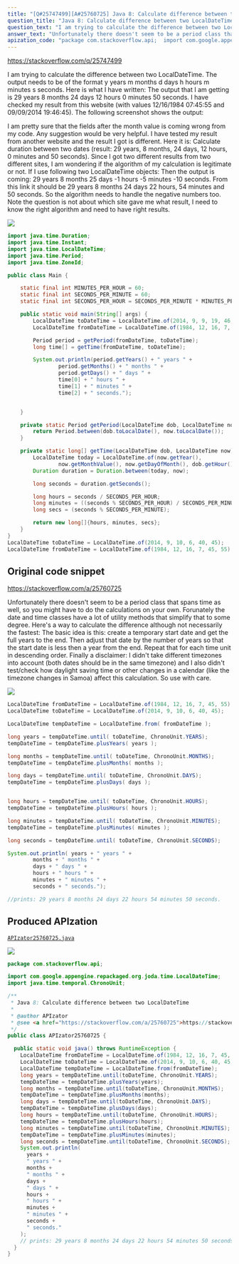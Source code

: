```yaml
---
title: "[Q#25747499][A#25760725] Java 8: Calculate difference between two LocalDateTime"
question_title: "Java 8: Calculate difference between two LocalDateTime"
question_text: "I am trying to calculate the difference between two LocalDateTime. The output needs to be of the format y years m months d days h hours m minutes s seconds. Here is what I have written: The output that I am getting is 29 years 8 months 24 days 12 hours 0 minutes 50 seconds. I have checked my result from this website (with values 12/16/1984 07:45:55 and 09/09/2014 19:46:45). The following screenshot shows the output:  I am pretty sure that the fields after the month value is coming wrong from my code. Any suggestion would be very helpful. I have tested my result from another website and the result I got is different. Here it is: Calculate duration between two dates (result: 29 years, 8 months, 24 days, 12 hours, 0 minutes and 50 seconds). Since I got two different results from two different sites, I am wondering if the algorithm of my calculation is legitimate or not. If I use following two LocalDateTime objects: Then the output is coming: 29 years 8 months 25 days -1 hours -5 minutes -10 seconds. From this link it should be 29 years 8 months 24 days 22 hours, 54 minutes and 50 seconds. So the algorithm needs to handle the negative numbers too. Note the question is not about which site gave me what result, I need to know the right algorithm and need to have right results."
answer_text: "Unfortunately there doesn't seem to be a period class that spans time as well, so you might have to do the calculations on your own. Forunately the date and time classes have a lot of utility methods that simplify that to some degree. Here's a way to calculate the difference although not necessarily the fastest: The basic idea is this: create a temporary start date and get the full years to the end. Then adjust that date by the number of years so that the start date is less then a year from the end. Repeat that for each time unit in descending order. Finally a disclaimer: I didn't take different timezones into account (both dates should be in the same timezone) and I also didn't test/check how daylight saving time or other changes in a calendar (like the timezone changes in Samoa) affect this calculation. So use with care."
apization_code: "package com.stackoverflow.api;  import com.google.appengine.repackaged.org.joda.time.LocalDateTime; import java.time.temporal.ChronoUnit;  /**  * Java 8: Calculate difference between two LocalDateTime  *  * @author APIzator  * @see <a href=\"https://stackoverflow.com/a/25760725\">https://stackoverflow.com/a/25760725</a>  */ public class APIzator25760725 {    public static void java() throws RuntimeException {     LocalDateTime fromDateTime = LocalDateTime.of(1984, 12, 16, 7, 45, 55);     LocalDateTime toDateTime = LocalDateTime.of(2014, 9, 10, 6, 40, 45);     LocalDateTime tempDateTime = LocalDateTime.from(fromDateTime);     long years = tempDateTime.until(toDateTime, ChronoUnit.YEARS);     tempDateTime = tempDateTime.plusYears(years);     long months = tempDateTime.until(toDateTime, ChronoUnit.MONTHS);     tempDateTime = tempDateTime.plusMonths(months);     long days = tempDateTime.until(toDateTime, ChronoUnit.DAYS);     tempDateTime = tempDateTime.plusDays(days);     long hours = tempDateTime.until(toDateTime, ChronoUnit.HOURS);     tempDateTime = tempDateTime.plusHours(hours);     long minutes = tempDateTime.until(toDateTime, ChronoUnit.MINUTES);     tempDateTime = tempDateTime.plusMinutes(minutes);     long seconds = tempDateTime.until(toDateTime, ChronoUnit.SECONDS);     System.out.println(       years +       \" years \" +       months +       \" months \" +       days +       \" days \" +       hours +       \" hours \" +       minutes +       \" minutes \" +       seconds +       \" seconds.\"     );     // prints: 29 years 8 months 24 days 22 hours 54 minutes 50 seconds.   } }"
---
```


https://stackoverflow.com/q/25747499

I am trying to calculate the difference between two LocalDateTime.
The output needs to be of the format y years m months d days h hours m minutes s seconds. Here is what I have written:
The output that I am getting is 29 years 8 months 24 days 12 hours 0 minutes 50 seconds. I have checked my result from this website (with values 12/16/1984 07:45:55 and 09/09/2014 19:46:45). The following screenshot shows the output:

I am pretty sure that the fields after the month value is coming wrong from my code. Any suggestion would be very helpful.
I have tested my result from another website and the result I got is different. Here it is: Calculate duration between two dates (result: 29 years, 8 months, 24 days, 12 hours, 0 minutes and 50 seconds).
Since I got two different results from two different sites, I am wondering if the algorithm of my calculation is legitimate or not. If I use following two LocalDateTime objects:
Then the output is coming: 29 years 8 months 25 days -1 hours -5 minutes -10 seconds.
From this link it should be 29 years 8 months 24 days 22 hours, 54 minutes and 50 seconds. So the algorithm needs to handle the negative numbers too.
Note the question is not about which site gave me what result, I need to know the right algorithm and need to have right results.


<div class="code-logo"><img src="/stackoverflow.png" /></div>

```java
import java.time.Duration;
import java.time.Instant;
import java.time.LocalDateTime;
import java.time.Period;
import java.time.ZoneId;

public class Main {

    static final int MINUTES_PER_HOUR = 60;
    static final int SECONDS_PER_MINUTE = 60;
    static final int SECONDS_PER_HOUR = SECONDS_PER_MINUTE * MINUTES_PER_HOUR;

    public static void main(String[] args) {
        LocalDateTime toDateTime = LocalDateTime.of(2014, 9, 9, 19, 46, 45);
        LocalDateTime fromDateTime = LocalDateTime.of(1984, 12, 16, 7, 45, 55);

        Period period = getPeriod(fromDateTime, toDateTime);
        long time[] = getTime(fromDateTime, toDateTime);

        System.out.println(period.getYears() + " years " + 
                period.getMonths() + " months " + 
                period.getDays() + " days " +
                time[0] + " hours " +
                time[1] + " minutes " +
                time[2] + " seconds.");


    }

    private static Period getPeriod(LocalDateTime dob, LocalDateTime now) {
        return Period.between(dob.toLocalDate(), now.toLocalDate());
    }

    private static long[] getTime(LocalDateTime dob, LocalDateTime now) {
        LocalDateTime today = LocalDateTime.of(now.getYear(),
                now.getMonthValue(), now.getDayOfMonth(), dob.getHour(), dob.getMinute(), dob.getSecond());
        Duration duration = Duration.between(today, now);

        long seconds = duration.getSeconds();

        long hours = seconds / SECONDS_PER_HOUR;
        long minutes = ((seconds % SECONDS_PER_HOUR) / SECONDS_PER_MINUTE);
        long secs = (seconds % SECONDS_PER_MINUTE);

        return new long[]{hours, minutes, secs};
    }
}
LocalDateTime toDateTime = LocalDateTime.of(2014, 9, 10, 6, 40, 45);
LocalDateTime fromDateTime = LocalDateTime.of(1984, 12, 16, 7, 45, 55);
```


## Original code snippet

https://stackoverflow.com/a/25760725

Unfortunately there doesn&#x27;t seem to be a period class that spans time as well, so you might have to do the calculations on your own.
Forunately the date and time classes have a lot of utility methods that simplify that to some degree. Here&#x27;s a way to calculate the difference although not necessarily the fastest:
The basic idea is this: create a temporary start date and get the full years to the end. Then adjust that date by the number of years so that the start date is less then a year from the end. Repeat that for each time unit in descending order.
Finally a disclaimer: I didn&#x27;t take different timezones into account (both dates should be in the same timezone) and I also didn&#x27;t test/check how daylight saving time or other changes in a calendar (like the timezone changes in Samoa) affect this calculation. So use with care.

<div class="code-logo"><img src="/stackoverflow.png" /></div>

```java
LocalDateTime fromDateTime = LocalDateTime.of(1984, 12, 16, 7, 45, 55);
LocalDateTime toDateTime = LocalDateTime.of(2014, 9, 10, 6, 40, 45);

LocalDateTime tempDateTime = LocalDateTime.from( fromDateTime );

long years = tempDateTime.until( toDateTime, ChronoUnit.YEARS);
tempDateTime = tempDateTime.plusYears( years );

long months = tempDateTime.until( toDateTime, ChronoUnit.MONTHS);
tempDateTime = tempDateTime.plusMonths( months );

long days = tempDateTime.until( toDateTime, ChronoUnit.DAYS);
tempDateTime = tempDateTime.plusDays( days );


long hours = tempDateTime.until( toDateTime, ChronoUnit.HOURS);
tempDateTime = tempDateTime.plusHours( hours );

long minutes = tempDateTime.until( toDateTime, ChronoUnit.MINUTES);
tempDateTime = tempDateTime.plusMinutes( minutes );

long seconds = tempDateTime.until( toDateTime, ChronoUnit.SECONDS);

System.out.println( years + " years " + 
        months + " months " + 
        days + " days " +
        hours + " hours " +
        minutes + " minutes " +
        seconds + " seconds.");

//prints: 29 years 8 months 24 days 22 hours 54 minutes 50 seconds.
```

## Produced APIzation

[`APIzator25760725.java`](https://github.com/pasqualesalza/apization-temp-data/raw/master/search/APIzator25760725.java)

<div class="code-logo"><img src="/apizator.png" /></div>

```java
package com.stackoverflow.api;

import com.google.appengine.repackaged.org.joda.time.LocalDateTime;
import java.time.temporal.ChronoUnit;

/**
 * Java 8: Calculate difference between two LocalDateTime
 *
 * @author APIzator
 * @see <a href="https://stackoverflow.com/a/25760725">https://stackoverflow.com/a/25760725</a>
 */
public class APIzator25760725 {

  public static void java() throws RuntimeException {
    LocalDateTime fromDateTime = LocalDateTime.of(1984, 12, 16, 7, 45, 55);
    LocalDateTime toDateTime = LocalDateTime.of(2014, 9, 10, 6, 40, 45);
    LocalDateTime tempDateTime = LocalDateTime.from(fromDateTime);
    long years = tempDateTime.until(toDateTime, ChronoUnit.YEARS);
    tempDateTime = tempDateTime.plusYears(years);
    long months = tempDateTime.until(toDateTime, ChronoUnit.MONTHS);
    tempDateTime = tempDateTime.plusMonths(months);
    long days = tempDateTime.until(toDateTime, ChronoUnit.DAYS);
    tempDateTime = tempDateTime.plusDays(days);
    long hours = tempDateTime.until(toDateTime, ChronoUnit.HOURS);
    tempDateTime = tempDateTime.plusHours(hours);
    long minutes = tempDateTime.until(toDateTime, ChronoUnit.MINUTES);
    tempDateTime = tempDateTime.plusMinutes(minutes);
    long seconds = tempDateTime.until(toDateTime, ChronoUnit.SECONDS);
    System.out.println(
      years +
      " years " +
      months +
      " months " +
      days +
      " days " +
      hours +
      " hours " +
      minutes +
      " minutes " +
      seconds +
      " seconds."
    );
    // prints: 29 years 8 months 24 days 22 hours 54 minutes 50 seconds.
  }
}

```